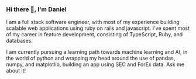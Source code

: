 ### Hi there 👋, I'm Daniel

I am a full stack software engineer, with most of my experience building scalable web applications using ruby on rails and javascript. I've spent most of my career in feature development, consisting of TypeScript, Ruby, and databases.

I am currently pursuing a learning path towards machine learning and AI, in the world of python and wrapping my head around the use of pandas, numpy, and matplotlib, building an app using SEC and ForEx data. Ask me about it!
<!--
**dkassen/dkassen** is a ✨ _special_ ✨ repository because its `README.md` (this file) appears on your GitHub profile.

Here are some ideas to get you started:

- 🔭 I’m currently working on ...
- 🌱 I’m currently learning ...
- 👯 I’m looking to collaborate on ...
- 🤔 I’m looking for help with ...
- 💬 Ask me about ...
- 📫 How to reach me: ...
- 😄 Pronouns: ...
- ⚡ Fun fact: ...
-->
